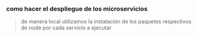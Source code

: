 ### como hacer el despliegue de los microservicios 

> de manera local utilizamos la instalación de los paquetes respectivos de node
por cada servicio a ejecutar 